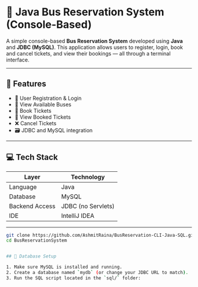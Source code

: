 # 🚌 Java Bus Reservation System (Console-Based)

A simple console-based **Bus Reservation System** developed using **Java** and **JDBC (MySQL)**. This application allows users to register, login, book and cancel tickets, and view their bookings — all through a terminal interface.

---

## 🔧 Features

- 🔐 User Registration & Login
- 🚌 View Available Buses
- 🎫 Book Tickets
- 🧾 View Booked Tickets
- ❌ Cancel Tickets
- 🗃️ JDBC and MySQL integration

---

## 💻 Tech Stack

| Layer           | Technology       |
|----------------|------------------|
| Language        | Java             |
| Database        | MySQL            |
| Backend Access  | JDBC (no Servlets) |
| IDE             | IntelliJ IDEA    |

---
```bash
git clone https://github.com/AshmitRaina/BusReservation-CLI-Java-SQL.git
cd BusReservationSystem


## 💾 Database Setup

1. Make sure MySQL is installed and running.
2. Create a database named `mydb` (or change your JDBC URL to match).
3. Run the SQL script located in the `sql/` folder:

   

